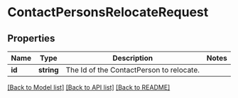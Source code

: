 # ContactPersonsRelocateRequest

## Properties
Name | Type | Description | Notes
------------ | ------------- | ------------- | -------------
**id** | **string** | The Id of the ContactPerson to relocate. | 

[[Back to Model list]](../README.md#documentation-for-models) [[Back to API list]](../README.md#documentation-for-api-endpoints) [[Back to README]](../README.md)


